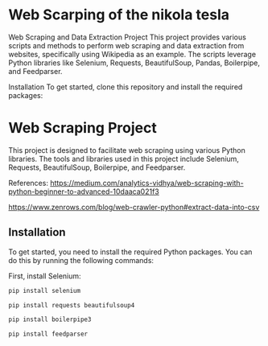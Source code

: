 # Web Scarping of the nikola tesla 

Web Scraping and Data Extraction Project
This project provides various scripts and methods to perform web scraping and data extraction from websites, specifically using Wikipedia as an example. The scripts leverage Python libraries like Selenium, Requests, BeautifulSoup, Pandas, Boilerpipe, and Feedparser.

Installation
To get started, clone this repository and install the required packages:

# Web Scraping Project

This project is designed to facilitate web scraping using various Python libraries. The tools and libraries used in this project include Selenium, Requests, BeautifulSoup, Boilerpipe, and Feedparser.

References:
https://medium.com/analytics-vidhya/web-scraping-with-python-beginner-to-advanced-10daaca021f3

https://www.zenrows.com/blog/web-crawler-python#extract-data-into-csv


## Installation

To get started, you need to install the required Python packages. You can do this by running the following commands:

First, install Selenium:
```bash
pip install selenium

pip install requests beautifulsoup4

pip install boilerpipe3

pip install feedparser
